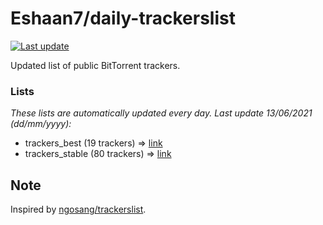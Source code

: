 
# Eshaan7/daily-trackerslist 

[![Last update](https://img.shields.io/badge/Last%20update-13/06/2021-blue.svg)](#)

Updated list of public BitTorrent trackers.

### Lists
*These lists are automatically updated every day. Last update 13/06/2021 (_dd/mm/yyyy_):*

* trackers_best (19 trackers) => [link](https://raw.githubusercontent.com/eshaan7/daily-trackerslist/master/trackers_best.txt)
* trackers_stable (80 trackers) => [link](https://raw.githubusercontent.com/eshaan7/daily-trackerslist/master/trackers_stable.txt)

## Note

Inspired by [ngosang/trackerslist](https://github.com/ngosang/trackerslist).
